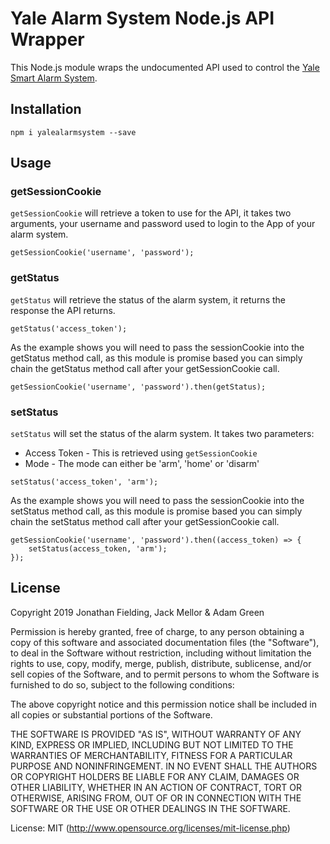 # Yale Alarm System Node.js API Wrapper

This Node.js module wraps the undocumented API used to control the [Yale Smart Alarm System](https://www.yale.co.uk/en/yale/couk/products/smart-living/smart-home-alarms/smart-home-alarm-and-view-kit/).

## Installation

`npm i yalealarmsystem --save`

## Usage

### getSessionCookie

`getSessionCookie` will retrieve a token to use for the API, it takes two arguments, your username and password used to login to the App of your alarm system.

```
getSessionCookie('username', 'password');
```

### getStatus

`getStatus` will retrieve the status of the alarm system, it returns the response the API returns.

```
getStatus('access_token');
```

As the example shows you will need to pass the sessionCookie into the getStatus method call, as this module is promise based you can simply chain the getStatus method call after your getSessionCookie call.

```
getSessionCookie('username', 'password').then(getStatus);
```

### setStatus

`setStatus` will set the status of the alarm system. It takes two parameters:

* Access Token - This is retrieved using `getSessionCookie`
* Mode - The mode can either be 'arm', 'home' or 'disarm'

```
setStatus('access_token', 'arm');
```

As the example shows you will need to pass the sessionCookie into the setStatus method call, as this module is promise based you can simply chain the setStatus method call after your getSessionCookie call.

```
getSessionCookie('username', 'password').then((access_token) => {
    setStatus(access_token, 'arm');
});
```

## License

Copyright 2019 Jonathan Fielding, Jack Mellor & Adam Green

Permission is hereby granted, free of charge, to any person obtaining a copy of this software and associated documentation files (the "Software"), to deal in the Software without restriction, including without limitation the rights to use, copy, modify, merge, publish, distribute, sublicense, and/or sell copies of the Software, and to permit persons to whom the Software is furnished to do so, subject to the following conditions:

The above copyright notice and this permission notice shall be included in all copies or substantial portions of the Software.

THE SOFTWARE IS PROVIDED "AS IS", WITHOUT WARRANTY OF ANY KIND, EXPRESS OR IMPLIED, INCLUDING BUT NOT LIMITED TO THE WARRANTIES OF MERCHANTABILITY, FITNESS FOR A PARTICULAR PURPOSE AND NONINFRINGEMENT. IN NO EVENT SHALL THE AUTHORS OR COPYRIGHT HOLDERS BE LIABLE FOR ANY CLAIM, DAMAGES OR OTHER LIABILITY, WHETHER IN AN ACTION OF CONTRACT, TORT OR OTHERWISE, ARISING FROM, OUT OF OR IN CONNECTION WITH THE SOFTWARE OR THE USE OR OTHER DEALINGS IN THE SOFTWARE.

License: MIT (http://www.opensource.org/licenses/mit-license.php)
